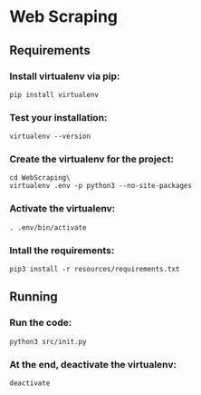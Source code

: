 # Web Scraping

## Requirements

### Install virtualenv via pip:
```
pip install virtualenv
```

### Test your installation:
```
virtualenv --version
```

### Create the virtualenv for the project:
```
cd WebScraping\
virtualenv .env -p python3 --no-site-packages
```

### Activate the virtualenv:
```
. .env/bin/activate
```

### Intall the requirements:
```
pip3 install -r resources/requirements.txt
```

## Running

### Run the code:
```
python3 src/init.py
```

### At the end, deactivate the virtualenv:
```
deactivate
```
